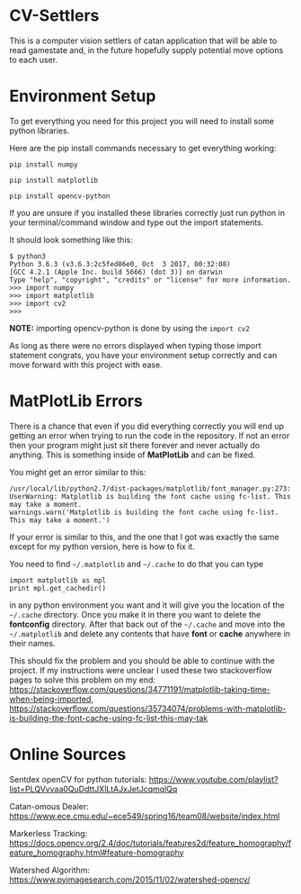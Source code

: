 # CV-Settlers
This is a computer vision settlers of catan application that will be able to read gamestate and, in the future hopefully supply potential move options to each user.
# Environment Setup
To get everything you need for this project you will need to install some python libraries.

Here are the pip install commands necessary to get everything working:

```
pip install numpy
```

```
pip install matplotlib
```

```
pip install opencv-python
```

If you are unsure if you installed these libraries correctly just run python in your terminal/command window and type out the import statements.

It should look something like this:

```
$ python3
Python 3.6.3 (v3.6.3:2c5fed86e0, Oct  3 2017, 00:32:08)
[GCC 4.2.1 (Apple Inc. build 5666) (dot 3)] on darwin
Type "help", "copyright", "credits" or "license" for more information.
>>> import numpy
>>> import matplotlib
>>> import cv2
>>>
```

**NOTE:** importing opencv-python is done by using the ```import cv2```

As long as there were no errors displayed when typing those import statement congrats, you have your environment setup correctly and can move forward with this project with ease.

# MatPlotLib Errors

There is a chance that even if you did everything correctly you will end up getting an error when trying to run the code in the repository. If not an error then your program might just sit there forever and never actually do anything. This is something inside of **MatPlotLib** and can be fixed.

You might get an error similar to this: 

```
/usr/local/lib/python2.7/dist-packages/matplotlib/font_manager.py:273: UserWarning: Matplotlib is building the font cache using fc-list. This may take a moment.
warnings.warn('Matplotlib is building the font cache using fc-list. This may take a moment.')
```

If your error is similar to this, and the one that I got was exactly the same except for my python version, here is how to fix it.

You need to find ```~/.matplotlib``` and ```~/.cache``` to do that you can type

```
import matplotlib as mpl
print mpl.get_cachedir()
```

in any python environment you want and it will give you the location of the ```~/.cache``` directory. Once you make it in there you want to delete the **fontconfig** directory. After that back out of the ```~/.cache``` and move into the ```~/.matplotlib``` and delete any contents that have **font** or **cache** anywhere in their names.

This should fix the problem and you should be able to continue with the project. If my instructions were unclear I used these two stackoverflow pages to solve this problem on my end: https://stackoverflow.com/questions/34771191/matplotlib-taking-time-when-being-imported, https://stackoverflow.com/questions/35734074/problems-with-matplotlib-is-building-the-font-cache-using-fc-list-this-may-tak

# Online Sources

Sentdex openCV for python tutorials: https://www.youtube.com/playlist?list=PLQVvvaa0QuDdttJXlLtAJxJetJcqmqlQq

Catan-omous Dealer: https://www.ece.cmu.edu/~ece549/spring16/team08/website/index.html

Markerless Tracking: https://docs.opencv.org/2.4/doc/tutorials/features2d/feature_homography/feature_homography.html#feature-homography

Watershed Algorithm: https://www.pyimagesearch.com/2015/11/02/watershed-opencv/
